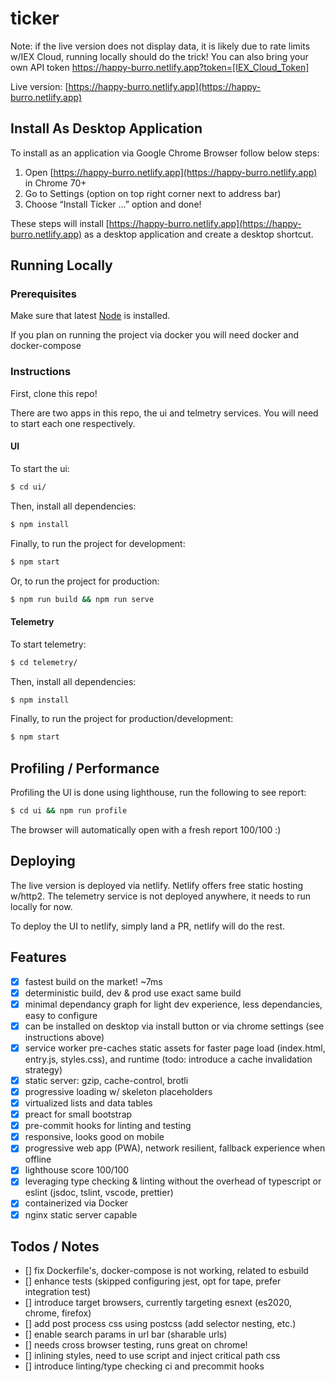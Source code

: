 # ticker

Note: if the live version does not display data, it is likely due to rate limits w/IEX Cloud, running locally should do the trick! You can also bring your own API token https://happy-burro.netlify.app?token=[IEX_Cloud_Token]

Live version: [https://happy-burro.netlify.app](https://happy-burro.netlify.app)

## Install As Desktop Application

To install as an application via Google Chrome Browser follow below steps:

1. Open [https://happy-burro.netlify.app](https://happy-burro.netlify.app) in Chrome 70+
2. Go to Settings (option on top right corner next to address bar)
3. Choose “Install Ticker …” option and done!

These steps will install [https://happy-burro.netlify.app](https://happy-burro.netlify.app) as a desktop application and create a desktop shortcut.

## Running Locally

### Prerequisites

Make sure that latest [Node](https://nodejs.org/en/) is installed.

If you plan on running the project via docker you will need docker and docker-compose

### Instructions

First, clone this repo!

There are two apps in this repo, the ui and telmetry services.  You will need to start each one respectively.

#### UI

To start the ui:

```bash
$ cd ui/
```

Then, install all dependencies:

```bash
$ npm install
```

Finally, to run the project for development:

```bash
$ npm start
```

Or, to run the project for production:

```bash
$ npm run build && npm run serve
```

#### Telemetry

To start telemetry:

```bash
$ cd telemetry/
```

Then, install all dependencies:

```bash
$ npm install
```

Finally, to run the project for production/development:

```bash
$ npm start
```

## Profiling / Performance

Profiling the UI is done using lighthouse, run the following to see report:

```bash
$ cd ui && npm run profile
```

The browser will automatically open with a fresh report 100/100 :)

## Deploying

The live version is deployed via netlify.  Netlify offers free static hosting w/http2.  The telemetry service is not deployed anywhere, it needs to run locally for now.

To deploy the UI to netlify, simply land a PR, netlify will do the rest.

## Features

- [x] fastest build on the market! ~7ms
- [x] deterministic build, dev & prod use exact same build
- [x] minimal dependancy graph for light dev experience, less dependancies, easy to configure
- [x] can be installed on desktop via install button or via chrome settings (see instructions above)
- [x] service worker pre-caches static assets for faster page load (index.html, entry.js, styles.css), and runtime (todo: introduce a cache invalidation strategy)
- [x] static server: gzip, cache-control, brotli
- [x] progressive loading w/ skeleton placeholders
- [x] virtualized lists and data tables
- [x] preact for small bootstrap
- [x] pre-commit hooks for linting and testing
- [x] responsive, looks good on mobile
- [x] progressive web app (PWA), network resilient, fallback experience when offline
- [x] lighthouse score 100/100
- [x] leveraging type checking & linting without the overhead of typescript or eslint (jsdoc, tslint, vscode, prettier)
- [x] containerized via Docker
- [x] nginx static server capable

## Todos / Notes

- [] fix Dockerfile's, docker-compose is not working, related to esbuild
- [] enhance tests (skipped configuring jest, opt for tape, prefer integration test)
- [] introduce target browsers, currently targeting esnext (es2020, chrome, firefox)
- [] add post process css using postcss (add selector nesting, etc.)
- [] enable search params in url bar (sharable urls)
- [] needs cross browser testing, runs great on chrome!
- [] inlining styles, need to use script and inject critical path css
- [] introduce linting/type checking ci and precommit hooks
